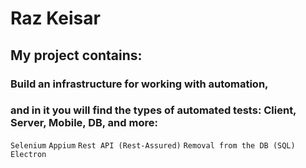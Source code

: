 # Raz Keisar

## My project contains:

### Build an infrastructure for working with automation, 
### and in it you will find the types of automated tests: Client, Server, Mobile, DB, and more:

``Selenium``
``Appium``
``Rest API (Rest-Assured)``
``Removal from the DB (SQL) ``
``Electron``
